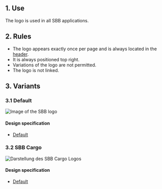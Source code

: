 ## 1. Use
The logo is used in all SBB applications.

## 2. Rules
* The logo appears exactly once per page and is always located in the [header](https://digital.sbb.ch/en/modules/header).
* It is always positioned top right.
* Variations of the logo are not permitted.
* The logo is not linked.

## 3. Variants
### 3.1 Default
![Image of the SBB logo](https://raw.githubusercontent.com/sbb-design-systems/sbb-design-system/master/website/basics/brand/images/logo_default.png 'class: image')

#### Design specification
* [Default](https://sbb.invisionapp.com/d/main#/console/15744722/326997646/inspect)

### 3.2 SBB Cargo
![Darstellung des SBB Cargo Logos](https://raw.githubusercontent.com/sbb-design-systems/sbb-design-system/master/website/basics/brand/images/logo_cargo.png 'class: image')

#### Design specification
* [Default](https://sbb.invisionapp.com/d/main#/console/15744722/331829763/inspect)